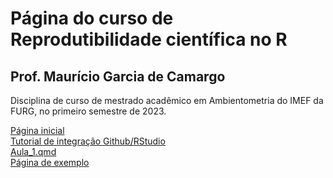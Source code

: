 # Página do curso de Reprodutibilidade científica no R

## Prof. Maurício Garcia de Camargo

Disciplina de curso de mestrado acadêmico em Ambientometria do IMEF da FURG, no primeiro semestre de 2023.

[Página inicial](https://mauricio-camargo.github.io/reprodu2023/)  
[Tutorial de integração Github/RStudio](https://mauricio-camargo.github.io/reprodu2023/Integrar_Git_RStudio.html)  
[Aula_1.qmd](https://mauricio-camargo.github.io/reprodu2023/Aula1.html)  
[Página de exemplo](https://mauricio-camargo.github.io/reprodu2023/Pagina_Exemplo.html)  


